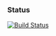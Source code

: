 ### Status
[![Build Status](https://travis-ci.org/guilhermejccavalcanti/jFSTMerge)](https://travis-ci.org/guilhermejccavalcanti/jFSTMerge)
